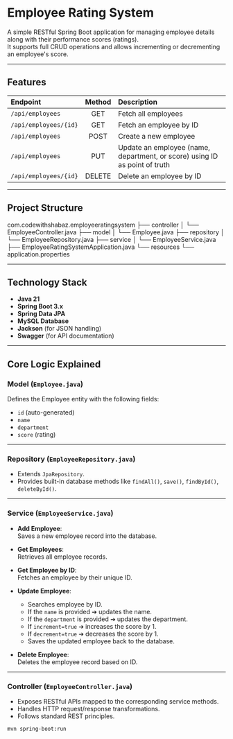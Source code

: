 # Employee Rating System

A simple RESTful Spring Boot application for managing employee details along with their performance scores (ratings).  
It supports full CRUD operations and allows incrementing or decrementing an employee's score.

---

##  Features

| Endpoint | Method | Description |
| :--- | :---: | :--- |
| `/api/employees` | GET | Fetch all employees |
| `/api/employees/{id}` | GET | Fetch an employee by ID |
| `/api/employees` | POST | Create a new employee |
| `/api/employees` | PUT | Update an employee (name, department, or score) using ID as point of truth |
| `/api/employees/{id}` | DELETE | Delete an employee by ID |

---

## Project Structure

com.codewithshabaz.employeeratingsystem
├── controller
│   └── EmployeeController.java
├── model
│   └── Employee.java
├── repository
│   └── EmployeeRepository.java
├── service
│   └── EmployeeService.java
├── EmployeeRatingSystemApplication.java
└── resources
    └── application.properties

---

## Technology Stack

- **Java 21**
- **Spring Boot 3.x**
- **Spring Data JPA**
- **MySQL Database**
- **Jackson** (for JSON handling)
- **Swagger** (for API documentation)

---

## Core Logic Explained

### Model (`Employee.java`)
Defines the Employee entity with the following fields:
- `id` (auto-generated)
- `name`
- `department`
- `score` (rating)

---

### Repository (`EmployeeRepository.java`)
- Extends `JpaRepository`.
- Provides built-in database methods like `findAll()`, `save()`, `findById()`, `deleteById()`.

---

### Service (`EmployeeService.java`)

- **Add Employee**:  
  Saves a new employee record into the database.

- **Get Employees**:  
  Retrieves all employee records.

- **Get Employee by ID**:  
  Fetches an employee by their unique ID.

- **Update Employee**:  
  - Searches employee by ID.
  - If the `name` is provided ➔ updates the name.
  - If the `department` is provided ➔ updates the department.
  - If `increment=true` ➔ increases the score by 1.
  - If `decrement=true` ➔ decreases the score by 1.
  - Saves the updated employee back to the database.

- **Delete Employee**:  
  Deletes the employee record based on ID.

---

###  Controller (`EmployeeController.java`)
- Exposes RESTful APIs mapped to the corresponding service methods.
- Handles HTTP request/response transformations.
- Follows standard REST principles.

```bash
mvn spring-boot:run
